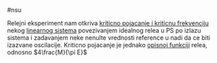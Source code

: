 #nsu 

Relejni eksperiment nam otkriva [kriticno pojacanje i kriticnu frekvenciju](Bodeovi%20parametri.md) nekog [linearnog sistema](Sistem) povezivanjem idealnog relea u PS po izlazu sistema i zadavanjem neke nenulte vrednosti reference u nadi da ce biti izazvane oscilacije.
Kriticno pojacanje je jednako [opisnoj funkciji](Opisna%20funkcija%20nelinearnosti) relea, odnosno $4\frac{M}{\pi E}$ 


